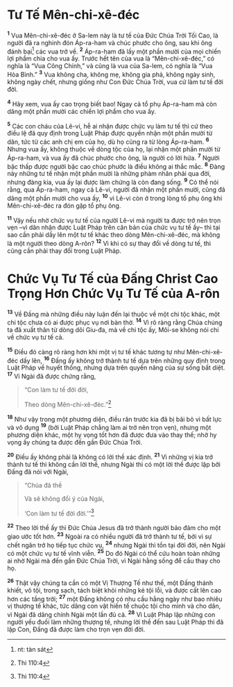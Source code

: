 # Tư Tế Mên-chi-xê-đéc

<sup><b>1</b></sup> Vua Mên-chi-xê-đéc ở Sa-lem này là tư tế của Đức Chúa Trời Tối Cao, là người đã ra nghinh đón Áp-ra-ham và chúc phước cho ông, sau khi ông đánh bại[^1-66b75b09-1c02-47a5-837a-29f747e8abd2] các vua trở về. <sup><b>2</b></sup> Áp-ra-ham đã lấy một phần mười của mọi chiến lợi phẩm chia cho vua ấy. Trước hết tên của vua là “Mên-chi-xê-đéc,” có nghĩa là “Vua Công Chính,” và cũng là vua của Sa-lem, có nghĩa là “Vua Hòa Bình.” <sup><b>3</b></sup> Vua không cha, không mẹ, không gia phả, không ngày sinh, không ngày chết, nhưng giống như Con Đức Chúa Trời, vua cứ làm tư tế đời đời.

<sup><b>4</b></sup> Hãy xem, vua ấy cao trọng biết bao! Ngay cả tổ phụ Áp-ra-ham mà còn dâng một phần mười các chiến lợi phẩm cho vua ấy.

<sup><b>5</b></sup> Các con cháu của Lê-vi, hễ ai nhận được chức vụ làm tư tế thì cứ theo điều lệ đã quy định trong Luật Pháp được quyền nhận một phần mười từ dân, tức từ các anh chị em của họ, dù họ cũng ra từ lòng Áp-ra-ham. <sup><b>6</b></sup> Nhưng vua ấy, không thuộc về dòng tộc của họ, lại nhận một phần mười từ Áp-ra-ham, và vua ấy đã chúc phước cho ông, là người có lời hứa. <sup><b>7</b></sup> Người bậc thấp được người bậc cao chúc phước là điều không ai thắc mắc. <sup><b>8</b></sup> Đàng này những tư tế nhận một phần mười là những phàm nhân phải qua đời, nhưng đàng kia, vua ấy lại được làm chứng là còn đang sống. <sup><b>9</b></sup> Có thể nói rằng, qua Áp-ra-ham, ngay cả Lê-vi, người đã nhận một phần mười, cũng đã dâng một phần mười cho vua ấy, <sup><b>10</b></sup> vì Lê-vi còn ở trong lòng tổ phụ ông khi Mên-chi-xê-đéc ra đón gặp tổ phụ ông.

<sup><b>11</b></sup> Vậy nếu nhờ chức vụ tư tế của người Lê-vi mà người ta được trở nên trọn vẹn –vì dân nhận được Luật Pháp trên căn bản của chức vụ tư tế ấy– thì tại sao cần phải dấy lên một tư tế khác theo dòng Mên-chi-xê-đéc, mà không là một người theo dòng A-rôn? <sup><b>12</b></sup> Vì khi có sự thay đổi về dòng tư tế, thì cũng cần phải thay đổi trong Luật Pháp.

# Chức Vụ Tư Tế của Đấng Christ Cao Trọng Hơn Chức Vụ Tư Tế của A-rôn

<sup><b>13</b></sup> Về Đấng mà những điều này luận đến lại thuộc về một chi tộc khác, một chi tộc chưa có ai được phục vụ nơi bàn thờ. <sup><b>14</b></sup> Vì rõ ràng rằng Chúa chúng ta đã xuất thân từ dòng dõi Giu-đa, mà về chi tộc ấy, Môi-se không nói chi về chức vụ tư tế cả.

<sup><b>15</b></sup> Điều đó càng rõ ràng hơn khi một vị tư tế khác tương tự như Mên-chi-xê-đéc dấy lên, <sup><b>16</b></sup> Đấng ấy không trở thành tư tế dựa trên những quy định trong Luật Pháp về huyết thống, nhưng dựa trên quyền năng của sự sống bất diệt. <sup><b>17</b></sup> Vì Ngài đã được chứng rằng,

> “Con làm tư tế đời đời,
>
> Theo dòng Mên-chi-xê-đéc.”[^2-66b75b09-1c02-47a5-837a-29f747e8abd2]

<sup><b>18</b></sup> Như vậy trong một phương diện, điều răn trước kia đã bị bãi bỏ vì bất lực và vô dụng <sup><b>19</b></sup> (bởi Luật Pháp chẳng làm ai trở nên trọn vẹn), nhưng một phương diện khác, một hy vọng tốt hơn đã được đưa vào thay thế; nhờ hy vọng ấy chúng ta được đến gần Đức Chúa Trời.

<sup><b>20</b></sup> Điều ấy không phải là không có lời thề xác định. <sup><b>21</b></sup> Vì những vị kia trở thành tư tế thì không cần lời thề, nhưng Ngài thì có một lời thề được lập bởi Đấng đã nói với Ngài,

> “Chúa đã thề
>
> Và sẽ không đổi ý của Ngài,
>
> ‘Con làm tư tế đời đời.’”[^3-66b75b09-1c02-47a5-837a-29f747e8abd2]

<sup><b>22</b></sup> Theo lời thề ấy thì Đức Chúa Jesus đã trở thành người bảo đảm cho một giao ước tốt hơn. <sup><b>23</b></sup> Ngoài ra có nhiều người đã trở thành tư tế, bởi vì sự chết ngăn trở họ tiếp tục chức vụ, <sup><b>24</b></sup> nhưng Ngài thì tồn tại đời đời, nên Ngài có một chức vụ tư tế vĩnh viễn. <sup><b>25</b></sup> Do đó Ngài có thể cứu hoàn toàn những ai nhờ Ngài mà đến gần Đức Chúa Trời, vì Ngài hằng sống để cầu thay cho họ.

<sup><b>26</b></sup> Thật vậy chúng ta cần có một Vị Thượng Tế như thế, một Đấng thánh khiết, vô tội, trong sạch, tách biệt khỏi những kẻ tội lỗi, và được cất lên cao hơn các tầng trời; <sup><b>27</b></sup> một Đấng không có nhu cầu hằng ngày như bao nhiêu vị thượng tế khác, tức dâng con vật hiến tế chuộc tội cho mình và cho dân, vì Ngài đã dâng chính Ngài một lần đủ cả. <sup><b>28</b></sup> Vì Luật Pháp lập những con người yếu đuối làm những thượng tế, nhưng lời thề đến sau Luật Pháp thì đã lập Con, Đấng đã được làm cho trọn vẹn đời đời.

[^1-66b75b09-1c02-47a5-837a-29f747e8abd2]: nt: tàn sát

[^2-66b75b09-1c02-47a5-837a-29f747e8abd2]: Thi 110:4

[^3-66b75b09-1c02-47a5-837a-29f747e8abd2]: Thi 110:4
